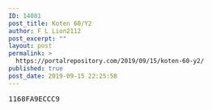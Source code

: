 ```yaml
---
ID: 14081
post_title: Koten 60/Y2
author: F L Lion2112
post_excerpt: ""
layout: post
permalink: >
  https://portalrepository.com/2019/09/15/koten-60-y2/
published: true
post_date: 2019-09-15 22:25:58
---
```

<pre>1168FA9ECCC9</pre>